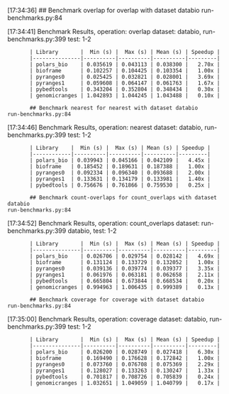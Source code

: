[17:34:36] ## Benchmark overlap for overlap with dataset databio                                                                                                                                               run-benchmarks.py:84

[17:34:41]   Benchmark Results, operation: overlap dataset: databio,                                                                                                                                          run-benchmarks.py:399
                                    test: 1-2

           | Library       |  Min (s) |  Max (s) | Mean (s) | Speedup |
           |---------------|----------|----------|----------|---------|
           | polars_bio    | 0.035619 | 0.043113 | 0.038300 |   2.70x |
           | bioframe      | 0.102257 | 0.104425 | 0.103354 |   1.00x |
           | pyranges0     | 0.025425 | 0.032821 | 0.028001 |   3.69x |
           | pyranges1     | 0.059608 | 0.064147 | 0.061763 |   1.67x |
           | pybedtools    | 0.343204 | 0.352804 | 0.348434 |   0.30x |
           | genomicranges | 1.042893 | 1.044245 | 1.043488 |   0.10x |

           ## Benchmark nearest for nearest with dataset databio                                                                                                                                               run-benchmarks.py:84

[17:34:46]  Benchmark Results, operation: nearest dataset: databio,                                                                                                                                           run-benchmarks.py:399
                                   test: 1-2

           | Library    |  Min (s) |  Max (s) | Mean (s) | Speedup |
           |------------|----------|----------|----------|---------|
           | polars_bio | 0.039943 | 0.045166 | 0.042109 |   4.45x |
           | bioframe   | 0.185452 | 0.189631 | 0.187388 |   1.00x |
           | pyranges0  | 0.092334 | 0.096340 | 0.093688 |   2.00x |
           | pyranges1  | 0.133631 | 0.134179 | 0.133981 |   1.40x |
           | pybedtools | 0.756676 | 0.761866 | 0.759530 |   0.25x |

           ## Benchmark count-overlaps for count_overlaps with dataset databio                                                                                                                                 run-benchmarks.py:84

[17:34:52]    Benchmark Results, operation: count_overlaps dataset:                                                                                                                                           run-benchmarks.py:399
                                databio, test: 1-2

           | Library       |  Min (s) |  Max (s) | Mean (s) | Speedup |
           |---------------|----------|----------|----------|---------|
           | polars_bio    | 0.026706 | 0.029754 | 0.028142 |   4.69x |
           | bioframe      | 0.131124 | 0.133729 | 0.132052 |   1.00x |
           | pyranges0     | 0.039136 | 0.039774 | 0.039377 |   3.35x |
           | pyranges1     | 0.061976 | 0.063181 | 0.062658 |   2.11x |
           | pybedtools    | 0.665804 | 0.673844 | 0.668534 |   0.20x |
           | genomicranges | 0.994963 | 1.006435 | 0.999389 |   0.13x |

           ## Benchmark coverage for coverage with dataset databio                                                                                                                                             run-benchmarks.py:84

[17:35:00]   Benchmark Results, operation: coverage dataset: databio,                                                                                                                                         run-benchmarks.py:399
                                    test: 1-2

           | Library       |  Min (s) |  Max (s) | Mean (s) | Speedup |
           |---------------|----------|----------|----------|---------|
           | polars_bio    | 0.026200 | 0.028749 | 0.027418 |   6.30x |
           | bioframe      | 0.169490 | 0.176628 | 0.172842 |   1.00x |
           | pyranges0     | 0.073760 | 0.076708 | 0.075369 |   2.29x |
           | pyranges1     | 0.128027 | 0.133263 | 0.130247 |   1.33x |
           | pybedtools    | 0.701817 | 0.708726 | 0.705839 |   0.24x |
           | genomicranges | 1.032651 | 1.049059 | 1.040799 |   0.17x |

